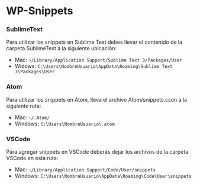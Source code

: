 # WP-Snippets

### SublimeText
Para utilizar los snippets en Sublime Text debes llevar el contenido de la carpeta SublimeText a la siguiente ubicación:

- Mac: `~/Library/Application Support/Sublime Text 3/Packages/User`
- Widows: `C:\Users\NombreUsuario\AppData\Roaming\Sublime Text 3\Packages\User`

### Atom
Para utilizar los snippets en Atom, lleva el archivo Atom/snippets.cson a la siguiente ruta:

- Mac: `~/.Atom/`
- Windows: `C:\Users\NombreUsuario\.atom`

### VSCode
Para agregar snippets en VSCode deberás dejar los archivos de la carpeta VSCode en esta ruta:

- Mac: `~/Library/Application Support/Code/User/snippets`
- Windows: `C:\Users\NombreUsuario\AppData\Roaming\Code\User\snippets`